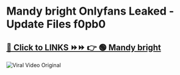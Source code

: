 
 # Mandy bright Onlyfans Leaked - Update Files f0pb0

## <h2><a href="https://clipsfans.com/Mandy_bright&ref=git">🔗 Click to LINKS ⏩⏩ 👉 🟢 Mandy bright </a></h2>

<a href="https://clipsfans.com/Mandy_bright&ref=git" rel="nofollow" data-target="animated-image.originalLink"><img src="https://i.ibb.co.com/xMMVF88/686577567.gif" alt="Viral Video Original" style="max-width: 100%; display: inline-block;" data-target="animated-image.originalImage"></a>

